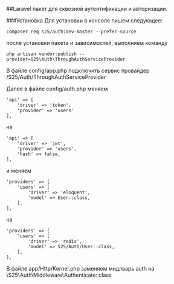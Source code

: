 ##Laravel пакет для сквозной аутентификации и авторизации.

###Установка
Для установки в консоле пишем следующее:

`composer req s25/auth:dev-master --prefer-source`

после установки пакета и зависимостей, выполняем команду 

`php artisan vendor:publish --provider=S25\Auth\ThroughAuthServiceProvider`

В файле config/app.php подключить сервис провайдер /S25/Auth/ThroughAuthServiceProvider

Далее в файле config/auth.php меняем 
```      
'api' => [
    'driver' => 'token',
    'provider' => 'users'
],
```

на 

```      
'api' => [
    'driver' => 'jwt',
    'provider' => 'users',
    'hash' => false,
],
```

и меняем 

```      
'providers' => [
    'users' => [
        'driver' => 'eloquent',
        'model' => User::class,
    ],
],
```

на

```      
'providers' => [
    'users' => [
        'driver' => 'redis',
        'model' => S25/Auth/User::class,
    ],
],
```

В файле app/Http/Kernel.php заменяем мидлварь auth на \S25\Auth\Middleware\Authenticate::class
